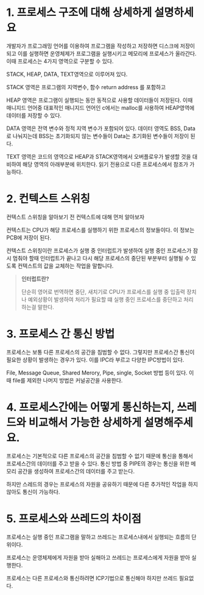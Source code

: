 # 1. 프로세스 구조에 대해 상세하게 설명하세요

개발자가 프로그래밍 언어를 이용하여 프로그램을 작성하고 저장하면 디스크에 저장이 되고 이를 실행하면 운영체제가 프로그램을 실행시키고 메모리에 프로세스가 올라간다. 이때 프로세스는 4가지 영역으로 구분할 수 있다.

STACK, HEAP, DATA, TEXT영역으로 이루어져 있다. 

STACK 영역은 프로그램의 지역변수, 함수 return address 를 포함하고

HEAP 영역은 프로그램이 실행되는 동안 동적으로 사용할 데이터들이 저장된다. 이때 매니지드 언어중 대표적인 매니지드 언어인 c에서는 malloc를 사용하여 HEAP영역에 데이터를 저장할 수 있다.

DATA 영역은 전역 변수와 정적 지역 변수가 포함되어 있다. 데이터 영역도 BSS, Data로 나눠지는데 BSS는 초기화되지 않는 변수들이 Data는 초기화된 변수들이 저장이 된다.

TEXT 영역은 코드의 영역으로 HEAP과 STACK영역에서 오버플로우가 발생할 것을 대비하여 해당 영역의 아래부분에 위치한다. 읽기 전용으로 다른 프로세스에서 참조가 가능하다.





# 2. 컨텍스트 스위칭

컨텍스트 스위칭을 알아보기 전 컨텍스트에 대해 먼저 알아보자

컨텍스트는 CPU가 해당 프로세스를 실행하기 위한 프로세스의 정보들이다. 이 정보는 PCB에 저장이 된다.

컨텍스트 스위칭이란 프로세스가 실행 중 인터럽트가 발생하여 실행 중인 프로세스가 잠시 멈춰야 할때 인터럽트가 끝나고 다시 해당 프로세스의 중단된 부분부터 실행될 수 있도록 컨텍스트의 값을 교체하는 작업을 말합니다.

> **인터럽트란?**
>
> 단순히 영어로 번역하면 중단, 새치기로 CPU가 프로세스를 실행 중 입출력 장치나 예외상황이 발생하여 처리가 필요할 떄 실행 중인 프로세스를 중단하고 처리하는걸 말한다.



# 3. 프로세스 간 통신 방법

프로세스는 보통 다른 프로세스의 공간을 침범할 수 없다. 그렇지만 프로세스간 통신이 필요한 상황이 발생하는 경우가 있다. 이를 IPC라 부르고 다양한 IPC방법이 있다.

File, Message Queue, Shared Merory, Pipe, single, Socket 방법 등이 있다. 이때 file를 제외한 나머지 방법은 커널공간을 사용한다.



# 4. 프로세스간에는 어떻게 통신하는지, 쓰레드와 비교해서 가능한 상세하게 설명해주세요. 

프로세스는 기본적으로 다른 프로세스의 공간을 침범할 수 없기 때문에 통신을 통해서 프로세스간의 데이터를 주고 받을 수 있다. 통신 방법 중 PIPE의 경우는 통신을 위한 메모리 공간을 생성하여 프로세스간의 데이터를 주고 받는다.

하지만 스레드의 경우는 프로세스의 자원을 공유하기 때문에 다른 추가적인 작업을 하지 않아도 통신이 가능하다.

# 5. 프로세스와 쓰레드의 차이점

프로세스는 실행 중인 프로그램을 말하고 쓰레드는 프로세스내에서 실행되는 흐름의 단위이다.

프로세스는 운영체제에게 자원을 받아 실해아고 쓰레드는 프로세스에게 자원을 받아 실행한다.

프로세스는 다른 프로세스와 통신하려면 ICP기법으로 통신해야 하지만 쓰레드 필요없다.